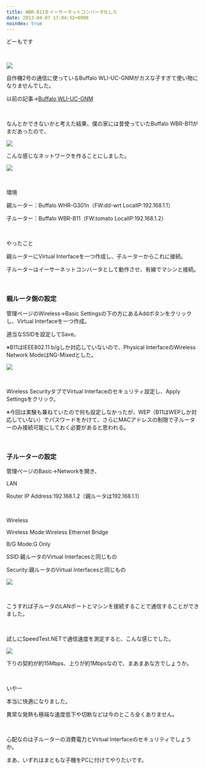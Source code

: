 ```yaml
---
title: WBR-B11をイーサーネットコンバータ化した
date: 2013-04-07 17:04:52+0900
noindex: true
---
```

<p>どーもです</p>
<p>&nbsp;</p>
<p><img src="https://lh5.googleusercontent.com/-wn9ewHUqHWM/UTKmaBT-UjI/AAAAAAAABUc/G58KszEU9og/s640/IMG_0082.JPG" /></p>
<p>自作機2号の通信に使っているBuffalo WLI-UC-GNMがカスな子すぎて使い物になりませんでした。</p>
<p>以前の記事→<a href="http://tosainu.wktk.so/view/256">Buffalo WLI-UC-GNM</a></p>
<p>&nbsp;</p>
<p>なんとかできないかと考えた結果、僕の家には昔使っていたBuffalo WBR-B11がまだあったので、</p>
<p><img src="https://lh3.googleusercontent.com/-3_STouXiXyw/UWEfmW_4AoI/AAAAAAAAB3Y/pHQeAOW6m2g/s640/IMG_0361.JPG" /></p>
<p>こんな感じなネットワークを作ることにしました。</p>
<p><img src="https://lh3.googleusercontent.com/-UMvi0cMQNMo/UWEflobvjMI/AAAAAAAAB3U/Sp5ITADUPQM/s640/out.png" /></p>
<p>&nbsp;</p>
<p>環境</p>
<p>親ルーター：Buffalo WHR-G301n（FW:dd-wrt LocalIP:192.168.1.1）</p>
<p>子ルーター：Buffalo WBR-B11（FW:tomato LocalIP:192.168.1.2）</p>
<p>&nbsp;</p>
<p>やったこと</p>
<p>親ルーターにVirtual Interfaceを一つ作成し、子ルーターからこれに接続。</p>
<p>子ルーターはイーサーネットコンバータとして動作させ、有線でマシンと接続。</p>
<p>&nbsp;</p>
<h3>親ルータ側の設定</h3>
<p>管理ページのWireless→Basic Settingsの下の方にあるAddボタンをクリックし、Virtual Interfaceを一つ作成。</p>
<p>適当なSSIDを設定してSave。</p>
<p>※B11はIEEE802.11 b/gしか対応していないので、Physical InterfaceのWireless Network ModeはNG-Mixedとした。</p>
<p><img src="https://lh6.googleusercontent.com/-EnZtslG1tEw/UWEhtvw-gkI/AAAAAAAAB3o/T1-IrM_BjEM/s640/Screenshot%2520from%25202013-04-07%252016%253A33%253A35.png" /></p>
<p>&nbsp;</p>
<p>Wireless SecurityタブでVirtual Interfaceのセキュリティ設定し、Apply Settingsをクリック。</p>
<p>※今回は実験も兼ねていたので何も設定しなかったが、WEP（B11はWEPしか対応していない）でパスワードをかけて、さらにMACアドレスの制限で子ルーターのみ接続可能にしておく必要があると思われる。</p>
<p>&nbsp;</p>
<h3>子ルーターの設定</h3>
<p>管理ページのBasic→Networkを開き、</p>
<p>LAN</p>
<p>Router IP Address:192.168.1.2（親ルータは192.168.1.1）</p>
<p>&nbsp;</p>
<p>Wireless</p>
<p>Wireless Mode:Wireless Ethernet Bridge</p>
<p>B/G Mode:G Only</p>
<p>SSID:親ルータのVirtual Interfacesと同じもの</p>
<p>Security:親ルータのVirtual Interfacesと同じもの</p>
<p><img src="https://lh6.googleusercontent.com/-vW2Hxk4CPGw/UWEl5JBQcwI/AAAAAAAAB34/VRrZ9O770us/s640/Screenshot%2520from%25202013-04-07%252016%253A50%253A19.png" /></p>
<p>&nbsp;</p>
<p>こうすれば子ルータのLANポートとマシンを接続することで通信することができました。</p>
<p>&nbsp;</p>
<p>試しにSpeedTest.NETで通信速度を測定すると、こんな感じでした。</p>
<p><img src="https://lh5.googleusercontent.com/-Wit4qqfpm7s/UWEm5AsLSLI/AAAAAAAAB4E/R4m134KL1VU/s640/Screenshot%2520from%25202013-04-07%252015-52-57.png" /></p>
<p>下りの契約が約15Mbps、上りが約1Mbpsなので、まあまあな方でしょうか。</p>
<p>&nbsp;</p>
<p>いやー</p>
<p>本当に快適になりました。</p>
<p>異常な発熱も極端な速度低下や切断などは今のところ全くありません。</p>
<p>&nbsp;</p>
<p>心配なのは子ルーターの消費電力とVirtual Interfaceのセキュリティでしょうか。</p>
<p>まあ、いずれはまともな子機をPCに付けてやりたいです。</p>
<p>&nbsp;</p>
